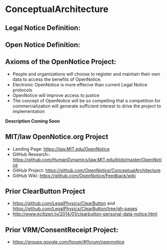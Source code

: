 
# ConceptualArchitecture

## Legal Notice Definition:


## Open Notice Definition:



## Axioms of the OpenNotice Project:
* People and organizations will choose to register and maintain their own data to access the benefits of OpenNotice.  
* Electronic OpenNotice is more effecive than current Legal Notice protocols
* OpenNotice will improve access to justice 
* The concept of OpenNotice will be so compelling that a competition for commercialization will generate sufficient interest to drive the project to implementation





**Description Coming Soon**
## MIT/law OpenNotice.org Project
* Landing Page: https://law.MIT.edu/OpenNotice 
* GitHub Research:: https://github.com/HumanDynamics/law.MIT.edu/blob/master/OpenNotice 
* GitHub Project: https://github.com/OpenNotice/ConceptualArchitecture 
* GitHub Wiki: https://github.com/OpenNotice/Feedback/wiki

## Prior ClearButton Project
* https://github.com/LegalPhysics/ClearButton and https://github.com/LegalPhysics/ClearButton/tree/gh-pages 
* http://www.ecitizen.tv/2014/01/clearbutton-personal-data-notice.html 

## Prior VRM/ConsentReceipt Project: 
* https://groups.google.com/forum/#!forum/opennotice

